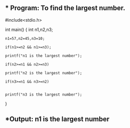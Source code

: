 ## * Program: To find the largest number.

 #include<stdio.h>

int main()
{
    int n1,n2,n3;
    
    n1=57,n2=45,n3=10;
    
    if(n1>=n2 && n1>=n3);
    
    printf("n1 is the largest number");
    
    if(n2>=n1 && n2>=n3)
    
    printf("n2 is the largest number");
    
    if(n3>=n1 && n3>=n2)
    
    
    printf("n3 is the largest number");
    
}

## *Output: n1 is the largest number
